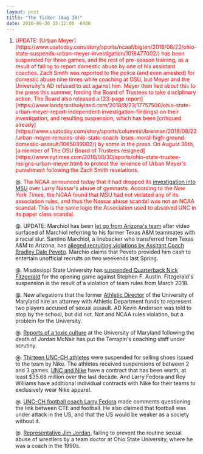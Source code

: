```yaml
---
layout: post
title: "The Ticker (Aug 30)"
date: 2018-08-30 15:12:00 -0400
---
```


<ol reversed>

<li> <span style="color:red">UPDATE: [Urban
   Meyer](https://www.usatoday.com/story/sports/ncaaf/bigten/2018/08/22/ohio-state-suspends-urban-meyer-investigation/1018477002/)
   has been suspended for three games, and the rest of pre-season
   training, as a result of failing to report domestic abuse by one of his
   assistant coaches. Zach Smith was reported to the police (and even
   arrested) for domestic abuse nine times while coaching at OSU, but
   Meyer and the University's AD refused to act against him. Meyer then
   lied about this to the press this summer, forcing the Board of Trustees
   to take disciplinary action. The Board also released a [23-page
   report](https://www.landgrantholyland.com/2018/8/23/17757500/ohio-state-urban-meyer-report-independent-investigation-findings)
   on their investigation, and resulting suspension, which has been
   [critiqued
   already](https://www.usatoday.com/story/sports/columnist/brennan/2018/08/22/urban-meyer-remains-ohio-state-coach-loses-moral-high-ground-domestic-assault/1065039002/)
   by some in the press. On August 30th, [a member of The OSU Board of
   Trustees
   resigned](https://www.nytimes.com/2018/08/30/sports/ohio-state-trustee-resigns-urban-meyer.html) to protest the lenience of Urban Meyer's punishment
   following the Zach Smith revelations.</li>


@. <span style="color:red">The NCAA announced today that it had
   dropped its [investigation into
   MSU](https://www.nytimes.com/2018/08/30/sports/ncaa-michigan-state-nassar.html)
   over Larry Nassar's abuse of gymnasts. According to the *New York
   Times*, the NCAA found that MSU had not violated any of its association
   rules, and thus the Nassar abuse scandal was not an NCAA scandal. This
   is the same logic the Association used to absolved UNC in its paper
   class scandal.</span>

@. <span style="color:read">UPDATE: Marchiol has been [let go from
   Arizona's team](https://www.usatoday.com/story/sports/ncaaf/pac12/2018/08/27/santino-marchiol-dismissed-arizona-after-video-racist-term/1114260002/) after video surfaced of Marchiol referring to his
   former Texas A&M teammates with a racial slur.  Santino Marchiol, a linebacker who transferred from Texas A&M to
   Arizona, has [alleged recruiting violations by Assitant Coach Bradley
   Dale
   Peveto](https://collegefootballtalk.nbcsports.com/2018/08/21/former-texas-am-linebacker-alleges-recruiting-practice-violations-by-jimbo-fishers-staff/).
   Marchio claims that Peveto provided him cash to entertain unofficial
   recruits on two weekends last Spring.</span>


@. Mississippi State University has [suspended
   Quarterback Nick
   Fitzgerald](https://bleacherreport.com/articles/2792890-nick-fitzgerald-suspended-for-mississippi-states-opener-vs-stephen-f-austin)
   for the opening game against Stephen F. Austin. Fitzgerald's suspension
   is the result of a violation of team rules from March 2018.


@. New allegations that the former [Athletic
   Director](http://www.baltimoresun.com/sports/terps/tracking-the-terps/bs-sp-anderson-diamondback-lawyer-0823-story.html)
   of the University of Maryland hire an attorney with Athletic Department
   funds to represent two players accused of sexual assault. AD Kevin Anderson
   was told to stop by the school, but did not. Not and NCAA rules violation,
   but a problem for the University.

@. [Reports of a toxic
   culture](https://www.cbssports.com/college-football/news/maryland-football-athletic-staffers-placed-on-leave-amid-report-of-harmful-culture/)
   at the University of Maryland following the death of Jordan McNair has
   put the Terrapin's coaching staff under scrutiny.

@. [Thirteen UNC-CH
   athletes](https://www.sbnation.com/college-football/2018/8/6/17597834/north-carolina-football-suspensions-players)
   were suspended for selling shoes issued to the team by Nike. The athletes received suspensions of between 2 and
   3 games. [UNC and
   Nike](https://www.newsobserver.com/sports/college/acc/unc/article198024869.html)
   have a contract that has been worth, at least \$35.68 million over the
   last decade. And Larry Fedora and Roy Williams have additional
   individual contracts with Nike for their teams to exclusively wear Nike
   apparel. 

@. [UNC-CH football coach Larry
   Fedora](https://www.washingtonpost.com/news/early-lead/wp/2018/07/18/unc-coach-larry-fedora-criticized-after-questioning-footballs-link-with-cte/?noredirect=on&utm_term=.0bbc2abb4f2d)
   made comments questioning the link between CTE and football. He also
   claimed that football was under attack in the US, and that the US would
   be weaker as a society without it.

@. [Representative Jim
   Jordan](https://www.rollingstone.com/politics/politics-news/jim-jordan-ohio-state-700578/),
   failing to prevent the routine sexual abuse of wrestlers by a team
   doctor at Ohio State University, where he was a coach in the 1990s.

</ol>



